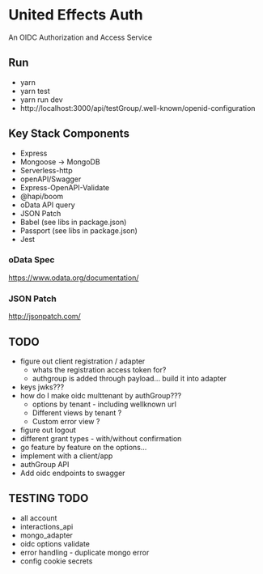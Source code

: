 # United Effects Auth

An OIDC Authorization and Access Service

## Run

* yarn
* yarn test
* yarn run dev
* http://localhost:3000/api/testGroup/.well-known/openid-configuration

## Key Stack Components

* Express
* Mongoose -> MongoDB
* Serverless-http
* openAPI/Swagger
* Express-OpenAPI-Validate
* @hapi/boom
* oData API query
* JSON Patch
* Babel (see libs in package.json)
* Passport (see libs in package.json)
* Jest

### oData Spec

https://www.odata.org/documentation/

### JSON Patch

http://jsonpatch.com/

## TODO

* figure out client registration / adapter
    * whats the registration access token for?
    * authgroup is added through payload... build it into adapter
* keys jwks???
* how do I make oidc multtenant by authGroup???
    * options by tenant - including wellknown url
    * Different views by tenant ?
    * Custom error view ?
* figure out logout
* different grant types - with/without confirmation
* go feature by feature on the options...
* implement with a client/app
* authGroup API
* Add oidc endpoints to swagger

## TESTING TODO

* all account
* interactions_api
* mongo_adapter
* oidc options validate
* error handling - duplicate mongo error
* config cookie secrets